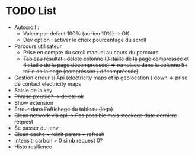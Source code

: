 # TODO List
- Autscroll :
    - ~~Valeur par defaut 100% (au lieu 10%) -> OK~~
    - Dev option : activer le choix pourcentage du scroll
- Parcours utilisateur 
    - Prise en compte du scroll manuel au cours du parcours 
    - ~~Tableau résultat : delete colonne (3 :taille de la page compressée  et 4 : taille de la page décompressée) => remplace dans la colonne 5 : taille de la page (compréssée / décompréssée)~~
- Gestion erreur si Api (electricity maps et ip geolocation ) down => prise de contact electricity maps 
- Saisie de la key
- ~~Phrase px utile? -> delete ok~~
- Show extension
- ~~Erreur dans l'affichage du tableau (logs)~~
- ~~Clean network via api -> Pas possible mais stockage date derniere request~~
- Se passer du .env
- ~~Clean cache + reinit param + refresh~~
- Intensiti carbon > 0 si nb request 0?
- Histo resilience